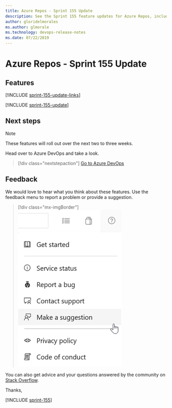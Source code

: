 ```yaml
---
title: Azure Repos - Sprint 155 Update
description: See the Sprint 155 feature updates for Azure Repos, including next steps.
author: gloridelmorales
ms.author: glmorale
ms.technology: devops-release-notes
ms.date: 07/22/2019
---
```


# Azure Repos - Sprint 155 Update

## Features

[!INCLUDE [sprint-155-update-links](../includes/repos/sprint-155-update-links.md)]

[!INCLUDE [sprint-155-update](../includes/repos/sprint-155-update.md)]

## Next steps

> [!NOTE]
> These features will roll out over the next two to three weeks.

Head over to Azure DevOps and take a look.

> [!div class="nextstepaction"]
> [Go to Azure DevOps](https://go.microsoft.com/fwlink/?LinkId=307137&campaign=o~msft~docs~product-vsts~release-notes)

## Feedback

We would love to hear what you think about these features. Use the feedback menu to report a problem or provide a suggestion.

> [!div class="mx-imgBorder"]
> ![Make a suggestion](../../media/make-a-suggestion.png)

You can also get advice and your questions answered by the community on [Stack Overflow](https://stackoverflow.com/questions/tagged/azure-devops).

Thanks,

[!INCLUDE [sprint-155](../includes/signer/sprint-155.md)]

